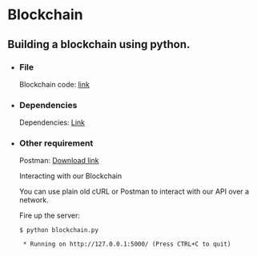 # Blockchain
Building a blockchain using python.
---
* ### File
  Blockchain code: [link](https://github.com/MartinMwiti/Blockchain/blob/master/blockchain.py)

* ### Dependencies
  Dependencies: [Link](https://github.com/MartinMwiti/Blockchain/blob/master/requirements.txt)

* ### Other requirement
  Postman: [Download link](https://www.getpostman.com/downloads/)
  
  Interacting with our Blockchain
  
  You can use plain old cURL or Postman to interact with our API over a network.
  
  Fire up the server:
  
  ```$ python blockchain.py ```
  
  ``` * Running on http://127.0.0.1:5000/ (Press CTRL+C to quit)``` 
